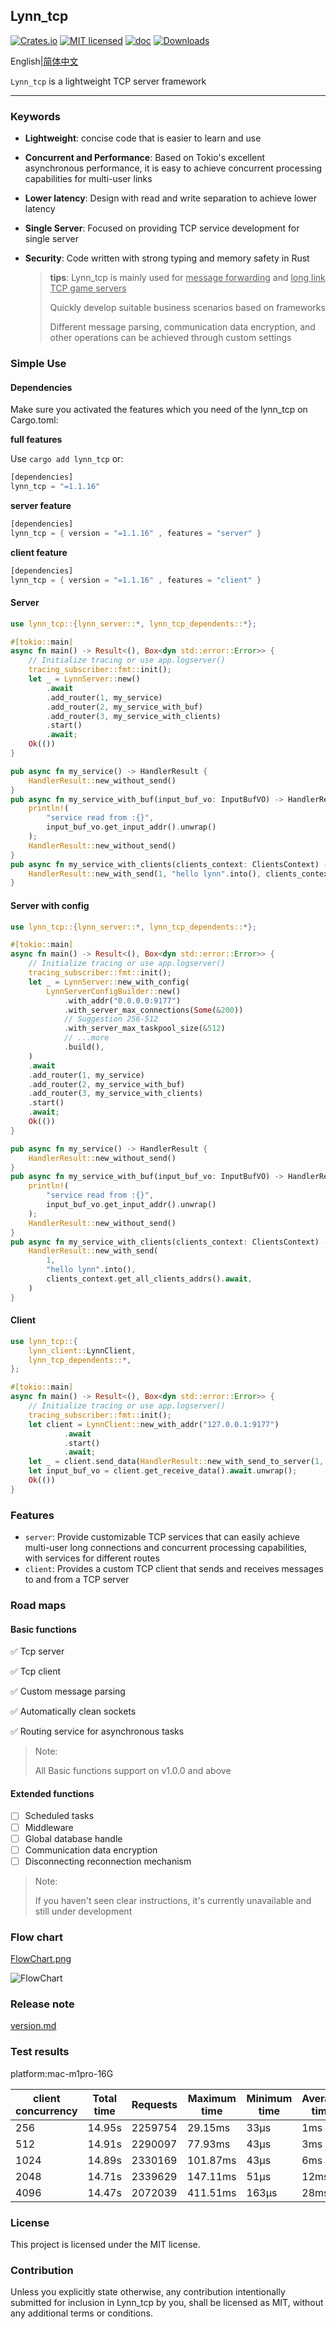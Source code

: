 ## Lynn_tcp

[![Crates.io](https://img.shields.io/crates/v/lynn_tcp)](https://crates.io/crates/lynn_tcp)  [![MIT licensed](https://img.shields.io/badge/license-MIT-blue.svg)](https://github.com/cherish-ltt/lynn_tcp/blob/main/LICENSE) [![doc](https://docs.rs/axum/badge.svg)](https://docs.rs/lynn_tcp/latest/lynn_tcp/) [![Downloads](https://img.shields.io/crates/d/lynn_tcp.svg)](https://crates.io/crates/lynn_tcp)

English|[简体中文](https://github.com/cherish-ltt/lynn_tcp/blob/main/README_ZH.md)

`Lynn_tcp` is a lightweight TCP server framework

------

### Keywords

- **Lightweight**: concise code that is easier to learn and use

- **Concurrent and Performance**: Based on Tokio's excellent asynchronous performance, it is easy to achieve concurrent processing capabilities for multi-user links

- **Lower latency**: Design with read and write separation to achieve lower latency

- **Single Server**: Focused on providing TCP service development for single server

- **Security**: Code written with strong typing and memory safety in Rust

  > **tips**: Lynn_tcp is mainly used for <u>message forwarding</u> and <u>long link TCP game servers</u>
  >
  > Quickly develop suitable business scenarios based on frameworks
  >
  > Different message parsing, communication data encryption, and other operations can be achieved through custom settings

### Simple Use

#### Dependencies

Make sure you activated the features which you need of the lynn_tcp on Cargo.toml:

**full features**

Use `cargo add lynn_tcp` or:

```rust
[dependencies]
lynn_tcp = "=1.1.16"
```

**server feature**

```rust
[dependencies]
lynn_tcp = { version = "=1.1.16" , features = "server" }
```

**client feature**

```rust
[dependencies]
lynn_tcp = { version = "=1.1.16" , features = "client" }
```

#### Server

```rust
use lynn_tcp::{lynn_server::*, lynn_tcp_dependents::*};

#[tokio::main]
async fn main() -> Result<(), Box<dyn std::error::Error>> {
    // Initialize tracing or use app.logserver()
    tracing_subscriber::fmt::init();
    let _ = LynnServer::new()
        .await
        .add_router(1, my_service)
        .add_router(2, my_service_with_buf)
        .add_router(3, my_service_with_clients)
        .start()
        .await;
    Ok(())
}

pub async fn my_service() -> HandlerResult {
    HandlerResult::new_without_send()
}
pub async fn my_service_with_buf(input_buf_vo: InputBufVO) -> HandlerResult {
    println!(
        "service read from :{}",
        input_buf_vo.get_input_addr().unwrap()
    );
    HandlerResult::new_without_send()
}
pub async fn my_service_with_clients(clients_context: ClientsContext) -> HandlerResult {
    HandlerResult::new_with_send(1, "hello lynn".into(), clients_context.get_all_clients_addrs().await)
}
```

#### Server with config

```rust
use lynn_tcp::{lynn_server::*, lynn_tcp_dependents::*};

#[tokio::main]
async fn main() -> Result<(), Box<dyn std::error::Error>> {
    // Initialize tracing or use app.logserver()
    tracing_subscriber::fmt::init();
    let _ = LynnServer::new_with_config(
        LynnServerConfigBuilder::new()
            .with_addr("0.0.0.0:9177")
            .with_server_max_connections(Some(&200))
            // Suggestion 256-512
            .with_server_max_taskpool_size(&512)
            // ...more
            .build(),
    )
    .await
    .add_router(1, my_service)
    .add_router(2, my_service_with_buf)
    .add_router(3, my_service_with_clients)
    .start()
    .await;
    Ok(())
}

pub async fn my_service() -> HandlerResult {
    HandlerResult::new_without_send()
}
pub async fn my_service_with_buf(input_buf_vo: InputBufVO) -> HandlerResult {
    println!(
        "service read from :{}",
        input_buf_vo.get_input_addr().unwrap()
    );
    HandlerResult::new_without_send()
}
pub async fn my_service_with_clients(clients_context: ClientsContext) -> HandlerResult {
    HandlerResult::new_with_send(
        1,
        "hello lynn".into(),
        clients_context.get_all_clients_addrs().await,
    )
}
```

#### Client

```rust
use lynn_tcp::{
    lynn_client::LynnClient,
    lynn_tcp_dependents::*,
};

#[tokio::main]
async fn main() -> Result<(), Box<dyn std::error::Error>> {
    // Initialize tracing or use app.logserver()
    tracing_subscriber::fmt::init();
    let client = LynnClient::new_with_addr("127.0.0.1:9177")
            .await
            .start()
            .await;
    let _ = client.send_data(HandlerResult::new_with_send_to_server(1, "hello".into())).await;
    let input_buf_vo = client.get_receive_data().await.unwrap();
    Ok(())
}
```

### Features

- `server`: Provide customizable TCP services that can easily achieve multi-user long connections and concurrent processing capabilities, with services for different routes
- `client`: Provides a custom TCP client that sends and receives messages to and from a TCP server

### Road maps

#### Basic functions

 ✅ Tcp server

 ✅ Tcp client

 ✅ Custom message parsing

 ✅ Automatically clean sockets

 ✅ Routing service for asynchronous tasks

> Note:
>
> All Basic functions support on v1.0.0 and above

#### Extended functions

- [ ] Scheduled tasks
- [ ] Middleware
- [ ] Global database handle
- [ ] Communication data encryption
- [ ] Disconnecting reconnection mechanism

> Note:
>
> If you haven't seen clear instructions, it's currently unavailable and still under development

### Flow chart

[FlowChart.png](https://github.com/cherish-ltt/lynn_tcp/blob/main/FlowChart.png?raw=true)

![FlowChart](https://github.com/cherish-ltt/lynn_tcp/blob/main/FlowChart.png?raw=true)

### Release note 

[version.md](https://github.com/cherish-ltt/lynn_tcp/blob/main/version.md)

### Test results

platform:mac-m1pro-16G

| client concurrency | Total time | Requests | Maximum time | Minimum time | Average time | Requests/Seconds |
| ------------------ | ---------- | -------- | ------------ | ------------ | ------------ | ---------------- |
| 256                | 14.95s     | 2259754  | 29.15ms      | 33µs         | 1ms          | 151128           |
| 512                | 14.91s     | 2290097  | 77.93ms      | 43µs         | 3ms          | 153591           |
| 1024               | 14.89s     | 2330169  | 101.87ms     | 43µs         | 6ms          | 156537           |
| 2048               | 14.71s     | 2339629  | 147.11ms     | 51µs         | 12ms         | 159065           |
| 4096               | 14.47s     | 2072039  | 411.51ms     | 163µs        | 28ms         | 143095           |

### License

This project is licensed under the MIT license.

### Contribution

Unless you explicitly state otherwise, any contribution intentionally submitted for inclusion in Lynn_tcp by you, shall be licensed as MIT, without any additional terms or conditions.

